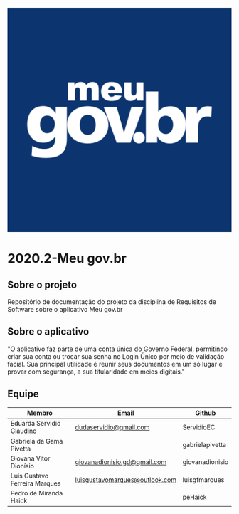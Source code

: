 ![logo](Images/logo.png)

# 2020.2-Meu gov.br

## Sobre o projeto

Repositório de documentação do projeto da disciplina de Requisitos de Software sobre o aplicativo Meu gov.br

## Sobre o aplicativo

"O aplicativo faz parte de uma conta única do Governo Federal, permitindo criar sua conta ou trocar sua senha no Login Único por meio de validação facial. Sua principal utilidade é reunir seus documentos em um só lugar e provar com segurança, a sua titularidade em meios digitais."

## Equipe

| Membro                        | Email                          | Github          |
| ----------------------------- | ------------------------------ | --------------- |
| Eduarda Servidio Claudino     | dudaservidio@gmail.com         | ServidioEC      |
| Gabriela da Gama Pivetta      |                                | gabrielapivetta |
| Giovana Vitor Dionísio        | giovanadionisio.gd@gmail.com   | giovanadionisio |
| Luis Gustavo Ferreira Marques | luisgustavomarques@outlook.com | luisgfmarques   |
| Pedro de Miranda Haick        |                                | peHaick         |

